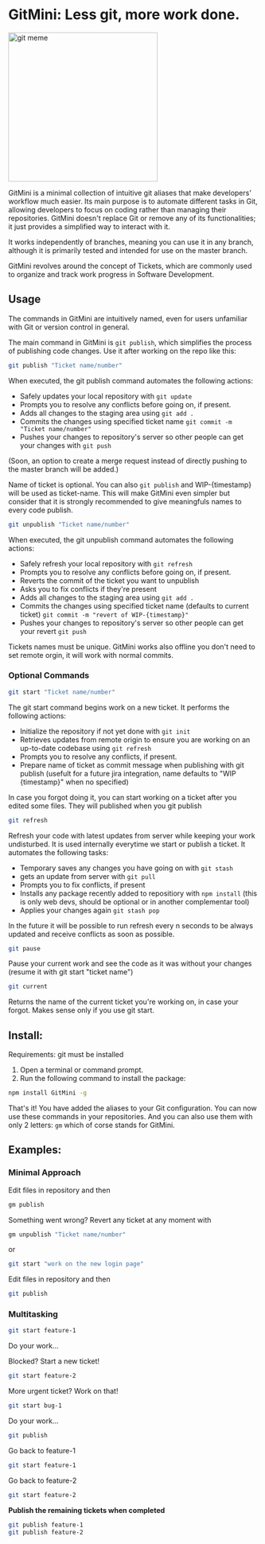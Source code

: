 # GitMini: Less git, more work done.


<img src="https://i.imgur.com/g9YTtMF.png" alt="git meme" width="300px" height="auto">

GitMini is a minimal collection of intuitive git aliases that make developers' workflow much easier.
Its main purpose is to automate different tasks in Git, allowing developers to focus on coding rather than managing their repositories. GitMini doesn't replace Git or remove any of its functionalities; it just provides a simplified way to interact with it. 

It works independently of branches, meaning you can use it in any branch, although it is primarily tested and intended for use on the master branch.

GitMini revolves around the concept of Tickets, which are commonly used to organize and track work progress in Software Development.



## Usage

The commands in GitMini are intuitively named, even for users unfamiliar with Git or version control in general.

The main command in GitMini is `git publish`, which simplifies the process of publishing code changes. Use it after working on the repo like this:

```bash
git publish "Ticket name/number"
```

When executed, the git publish command automates the following actions:
  - Safely updates your local repository with `git update`
  - Prompts you to resolve any conflicts before going on, if present.
  - Adds all changes to the staging area using `git add .`
  - Commits the changes using specified ticket name `git commit -m "Ticket name/number"`
  - Pushes your changes to repository's server so other people can get your changes with `git push`

(Soon, an option to create a merge request instead of directly pushing to the master branch will be added.)

Name of ticket is optional. You can also `git publish` and WIP-{timestamp} will be used as ticket-name.
This will make GitMini even simpler but consider that it is strongly recommended to give meaningfuls names to every code publish.

```bash
git unpublish "Ticket name/number"
```
When executed, the git unpublish command automates the following actions:
- Safely refresh your local repository with `git refresh`
- Prompts you to resolve any conflicts before going on, if present.
- Reverts the commit of the ticket you want to unpublish
- Asks you to fix conflicts if they're present
- Adds all changes to the staging area using `git add .`
- Commits the changes using specified ticket name (defaults to current ticket) `git commit -m "revert of WIP-{timestamp}"`
- Pushes your changes to repository's server so other people can get your revert `git push`

Tickets names must be unique. GitMini works also offline you don't need to set remote orgin, it will work with normal commits.
  
### Optional Commands

```bash
git start "Ticket name/number"
```



The git start command begins work on a new ticket. It performs the following actions:
  - Initialize the repository if not yet done with `git init`
  - Retrieves updates from remote origin to ensure you are working on an up-to-date codebase using `git refresh`
  - Prompts you to resolve any conflicts, if present.
  - Prepare name of ticket as commit message when publishing with git publish (usefult for a future jira integration, name defaults to "WIP {timestamp}" when no specified)

In case you forgot doing it, you can start working on a ticket after you edited some files. They will published when you git publish

```bash
git refresh
```

Refresh your code with latest updates from server while keeping your work undisturbed.
It is used internally everytime we start or publish a ticket. It automates the following tasks:
  - Temporary saves any changes you have going on with `git stash`
  - gets an update from server with `git pull`
  - Prompts you to fix conflicts, if present
  - Installs any package recently added to repositiory with `npm install` (this is only web devs, should be optional or in another complementar tool)
  - Applies your changes again `git stash pop`

In the future it will be possible to run refresh every n seconds to be always updated and receive conflicts as soon as possible.

```bash
git pause
```
Pause your current work and see the code as it was without your changes (resume it with git start "ticket name")

```bash
git current
```
Returns the name of the current ticket you're working on, in case your forgot. Makes sense only if you use git start.


## Install: 

Requirements: git must be installed

1. Open a terminal or command prompt.
2. Run the following command to install the package:
```bash
npm install GitMini -g
```
That's it! You have added the aliases to your Git configuration. You can now use these commands in your repositories.
And you can also use them with only 2 letters: `gm` which of corse stands for GitMini.

## Examples: 


### Minimal Approach
Edit files in repository and then
```bash
gm publish
```

Something went wrong? Revert any ticket at any moment with

```bash
gm unpublish "Ticket name/number"
```

 or
```bash
git start "work on the new login page"
```

Edit files in repository and then 
```bash
git publish
```


### Multitasking
```bash
git start feature-1
```
Do your work...

Blocked? Start a new ticket!

```bash
git start feature-2
```

More urgent ticket? Work on that!

```bash
git start bug-1
```

Do your work...
```bash
git publish
```
Go back to feature-1
```bash
git start feature-1
```
Go back to feature-2
```bash
git start feature-2
```
**Publish the remaining tickets when completed**
```bash
git publish feature-1
git publish feature-2
```


